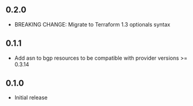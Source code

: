 ## 0.2.0

- BREAKING CHANGE: Migrate to Terraform 1.3 optionals syntax

## 0.1.1

- Add asn to bgp resources to be compatible with provider versions >= 0.3.14

## 0.1.0

- Initial release
